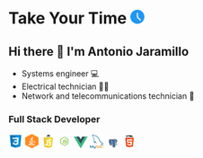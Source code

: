 
Take Your Time <img width="25px" src="./assets/ico_time.png"/>
==============
## Hi there 👋 I'm Antonio Jaramillo

- Systems engineer 💻
- Electrical technician 👨‍🔧
- Network and telecommunications technician 📶
### Full Stack Developer

<img width="25px" src="./assets/icon_css.png"/>
<img width="25px" src="./assets/icon_java.png"/>
<img width="25px" src="./assets/icon_js.png"/>
<img width="25px" src="./assets/icon_node.png"/>
<img width="25px" src="./assets/icon_vue.png"/>
<img width="25px" src="./assets/icon_mysql.png"/>
<img width="25px" src="./assets/icon_postgre.png"/>
<img width="25px" src="./assets/icon_html.png"/>
<!--
**Drako9159/Drako9159** is a ✨ _special_ ✨ repository because its `README.md` (this file) appears on your GitHub profile.

Here are some ideas to get you started:

- 🔭 I’m currently working on ...
- 🌱 I’m currently learning ...
- 👯 I’m looking to collaborate on ...
- 🤔 I’m looking for help with ...
- 💬 Ask me about ...
- 📫 How to reach me: ...
- 😄 Pronouns: ...
- ⚡ Fun fact: ...
-->
